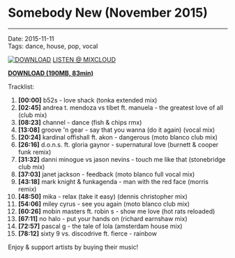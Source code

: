 # Somebody New (November 2015)

----

Date: 2015-11-11    
Tags: dance, house, pop, vocal    

[![DOWNLOAD](https://drive.google.com/uc?export=download&id=0B8ZWtaisj528MzR5WW5HRGsybXM)](https://drive.google.com/uc?export=download&id=0B8ZWtaisj528WlVMaFo5VWY3bk0)
[LISTEN @ MIXCLOUD](http://www.mixcloud.com/FreshDanceMusic/somebody-new-november-2015/)


[**DOWNLOAD (190MB, 83min)**](https://drive.google.com/uc?export=download&id=0B8ZWtaisj528WlVMaFo5VWY3bk0)

Tracklist:  

01. **[00:00]** b52s - love shack (tonka extended mix)
02. **[02:45]** andrea t. mendoza vs tibet ft. manuela - the greatest love of all (club mix)
03. **[08:23]** channel - dance (fish & chips rmx)
04. **[13:08]** groove 'n gear - say that you wanna (do it again) (vocal mix)
05. **[20:24]** kardinal offishall ft. akon - dangerous (moto blanco club mix)
06. **[26:16]** d.o.n.s. ft. gloria gaynor - supernatural love (burnett & cooper funk remix)
07. **[31:32]** danni minogue vs jason nevins - touch me like that (stonebridge club mix)
08. **[37:03]** janet jackson - feedback (moto blanco full vocal mix)
09. **[43:18]** mark knight & funkagenda - man with the red face (morris remix)
10. **[48:50]** mika - relax (take it easy) (dennis christopher mix)
11. **[54:06]** miley cyrus - see you again (moto blanco club mix)
12. **[60:26]** mobin masters ft. robin s - show me love (hot rats reloaded)
13. **[67:11]** no halo - put your hands on (richard earnshaw mix)
14. **[72:57]** pascal g - the tale of lola (amsterdam house mix)
15. **[78:12]** sixty 9 vs. discodrive ft. fierce - rainbow

Enjoy & support artists by buying their music!